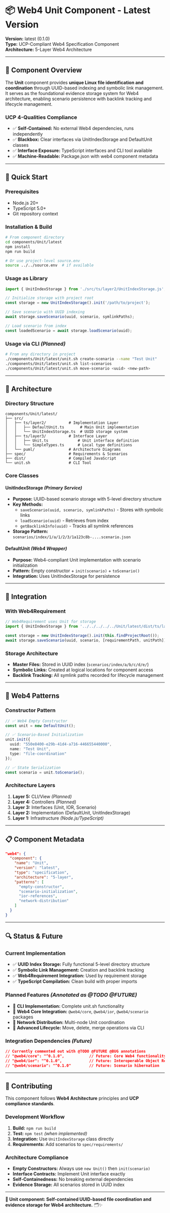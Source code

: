 # 📦 **Web4 Unit Component - Latest Version**

**Version:** latest (0.1.0)  
**Type:** UCP-Compliant Web4 Specification Component  
**Architecture:** 5-Layer Web4 Architecture  

---

## 🎯 **Component Overview**

The **Unit** component provides **unique Linux file identification and coordination** through UUID-based indexing and symbolic link management. It serves as the foundational evidence storage system for Web4 architecture, enabling scenario persistence with backlink tracking and lifecycle management.

### **UCP 4-Qualities Compliance**
- ✅ **Self-Contained:** No external Web4 dependencies, runs independently
- ✅ **Blackbox:** Clear interfaces via UnitIndexStorage and DefaultUnit classes  
- ✅ **Interface Exposure:** TypeScript interfaces and CLI tool available
- ✅ **Machine-Readable:** Package.json with web4 component metadata

---

## 🚀 **Quick Start**

### **Prerequisites**
- Node.js 20+
- TypeScript 5.0+
- Git repository context

### **Installation & Build**
```bash
# From component directory
cd components/Unit/latest
npm install
npm run build

# Or use project-level source.env
source ../../source.env  # if available
```

### **Usage as Library**
```typescript
import { UnitIndexStorage } from './src/ts/layer2/UnitIndexStorage.js';

// Initialize storage with project root
const storage = new UnitIndexStorage().init('/path/to/project');

// Save scenario with UUID indexing
await storage.saveScenario(uuid, scenario, symlinkPaths);

// Load scenario from index
const loadedScenario = await storage.loadScenario(uuid);
```

### **Usage via CLI** *(Planned)*
```bash
# From any directory in project
./components/Unit/latest/unit.sh create-scenario --name "Test Unit"
./components/Unit/latest/unit.sh list-scenarios
./components/Unit/latest/unit.sh move-scenario <uuid> <new-path>
```

---

## 📁 **Architecture**

### **Directory Structure**
```
components/Unit/latest/
├── src/
│   ├── ts/layer2/          # Implementation Layer
│   │   ├── DefaultUnit.ts       # Main Unit implementation
│   │   └── UnitIndexStorage.ts  # UUID storage system
│   ├── ts/layer3/          # Interface Layer  
│   │   ├── Unit.ts             # Unit interface definition
│   │   └── SimpleTypes.ts      # Local type definitions
│   └── puml/               # Architecture Diagrams
├── spec/                   # Requirements & Scenarios
├── dist/                   # Compiled JavaScript
└── unit.sh                 # CLI Tool
```

### **Core Classes**

#### **UnitIndexStorage** *(Primary Service)*
- **Purpose:** UUID-based scenario storage with 5-level directory structure
- **Key Methods:**
  - `saveScenario(uuid, scenario, symlinkPaths)` - Stores with symbolic links
  - `loadScenario(uuid)` - Retrieves from index
  - `getBacklinkInfo(uuid)` - Tracks all symlink references
- **Storage Pattern:** `scenarios/index/1/a/1/2/3/1a123c8b-....scenario.json`

#### **DefaultUnit** *(Web4 Wrapper)*
- **Purpose:** Web4-compliant Unit implementation with scenario initialization
- **Pattern:** Empty constructor + `init(scenario)` + `toScenario()`
- **Integration:** Uses UnitIndexStorage for persistence

---

## 🔧 **Integration**

### **With Web4Requirement**
```typescript
// Web4Requirement uses Unit for storage
import { UnitIndexStorage } from '../../../../../Unit/latest/dist/ts/layer2/UnitIndexStorage.js';

const storage = new UnitIndexStorage().init(this.findProjectRoot());
await storage.saveScenario(uuid, scenario, [requirementPath, unitPath]);
```

### **Storage Architecture**
- **Master Files:** Stored in UUID index (`scenarios/index/a/b/c/d/e/`)
- **Symbolic Links:** Created at logical locations for component access
- **Backlink Tracking:** All symlink paths recorded for lifecycle management

---

## 🎯 **Web4 Patterns**

### **Constructor Pattern**
```typescript
// ✅ Web4 Empty Constructor
const unit = new DefaultUnit();

// ✅ Scenario-Based Initialization  
unit.init({
  uuid: "550e8400-e29b-41d4-a716-446655440000",
  name: "Test Unit",
  type: "file-coordination"
});

// ✅ State Serialization
const scenario = unit.toScenario();
```

### **Architecture Layers**
1. **Layer 5:** CLI/View *(Planned)*
2. **Layer 4:** Controllers *(Planned)*  
3. **Layer 3:** Interfaces (Unit, IOR, Scenario)
4. **Layer 2:** Implementation (DefaultUnit, UnitIndexStorage)
5. **Layer 1:** Infrastructure *(Node.js/TypeScript)*

---

## 📋 **Component Metadata**

```json
"web4": {
  "component": {
    "name": "Unit",
    "version": "latest", 
    "type": "specification",
    "architecture": "5-layer",
    "patterns": [
      "empty-constructor",
      "scenario-initialization",
      "ior-references", 
      "network-distribution"
    ]
  }
}
```

---

## 🔍 **Status & Future**

### **Current Implementation**
- ✅ **UUID Index Storage:** Fully functional 5-level directory structure
- ✅ **Symbolic Link Management:** Creation and backlink tracking
- ✅ **Web4Requirement Integration:** Used by requirement storage
- ✅ **TypeScript Compilation:** Clean build with proper imports

### **Planned Features** *(Annotated as @TODO @FUTURE)*
- 🔮 **CLI Implementation:** Complete unit.sh functionality
- 🔮 **Web4 Core Integration:** `@web4/core`, `@web4/ior`, `@web4/scenario` packages
- 🔮 **Network Distribution:** Multi-node Unit coordination
- 🔮 **Advanced Lifecycle:** Move, delete, merge operations via CLI

### **Integration Dependencies** *(Future)*
```json  
// Currently commented out with @TODO @FUTURE @BUG annotations
// "@web4/core": "^0.1.0",           // Future: Core Web4 functionality
// "@web4/ior": "^0.1.0",            // Future: Interoperable Object Reference  
// "@web4/scenario": "^0.1.0"        // Future: Scenario hibernation
```

---

## 🤝 **Contributing**

This component follows **Web4 Architecture** principles and **UCP compliance standards**. 

### **Development Workflow**
1. **Build:** `npm run build`
2. **Test:** `npm test` *(when implemented)*  
3. **Integration:** Use `UnitIndexStorage` class directly
4. **Requirements:** Add scenarios to `spec/requirements/`

### **Architecture Compliance**
- **Empty Constructors:** Always use `new Unit()` then `init(scenario)`
- **Interface Contracts:** Implement Unit interface exactly
- **Self-Containedness:** No breaking external dependencies
- **Evidence Storage:** All scenarios stored in UUID index

---

**🎯 Unit component: Self-contained UUID-based file coordination and evidence storage for Web4 architecture.** 🗂️✨
